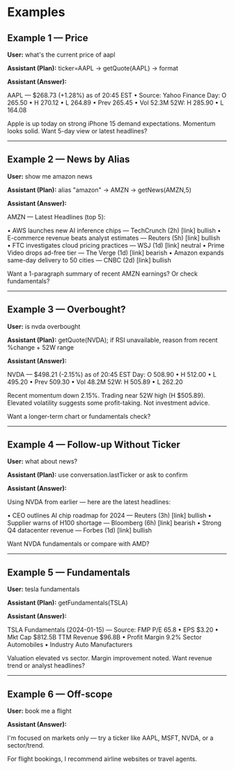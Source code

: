 # Examples

## Example 1 — Price

**User:** what's the current price of aapl

**Assistant (Plan):** ticker=AAPL → getQuote(AAPL) → format

**Assistant (Answer):**

AAPL — $268.73 (+1.28%) as of 20:45 EST • Source: Yahoo Finance
Day: O 265.50 • H 270.12 • L 264.89 • Prev 265.45 • Vol 52.3M
52W: H 285.90 • L 164.08

Apple is up today on strong iPhone 15 demand expectations. Momentum looks solid. Want 5-day view or latest headlines?

---

## Example 2 — News by Alias

**User:** show me amazon news

**Assistant (Plan):** alias "amazon" → AMZN → getNews(AMZN,5)

**Assistant (Answer):**

AMZN — Latest Headlines (top 5):

• AWS launches new AI inference chips — TechCrunch (2h) [link] bullish
• E-commerce revenue beats analyst estimates — Reuters (5h) [link] bullish  
• FTC investigates cloud pricing practices — WSJ (1d) [link] neutral
• Prime Video drops ad-free tier — The Verge (1d) [link] bearish
• Amazon expands same-day delivery to 50 cities — CNBC (2d) [link] bullish

Want a 1-paragraph summary of recent AMZN earnings? Or check fundamentals?

---

## Example 3 — Overbought?

**User:** is nvda overbought

**Assistant (Plan):** getQuote(NVDA); if RSI unavailable, reason from recent %change + 52W range

**Assistant (Answer):**

NVDA — $498.21 (-2.15%) as of 20:45 EST
Day: O 508.90 • H 512.00 • L 495.20 • Prev 509.30 • Vol 48.2M
52W: H 505.89 • L 262.20

Recent momentum down 2.15%. Trading near 52W high (H $505.89). Elevated volatility suggests some profit-taking. Not investment advice.

Want a longer-term chart or fundamentals check?

---

## Example 4 — Follow-up Without Ticker

**User:** what about news?

**Assistant (Plan):** use conversation.lastTicker or ask to confirm

**Assistant (Answer):**

Using NVDA from earlier — here are the latest headlines:

• CEO outlines AI chip roadmap for 2024 — Reuters (3h) [link] bullish
• Supplier warns of H100 shortage — Bloomberg (6h) [link] bearish
• Strong Q4 datacenter revenue — Forbes (1d) [link] bullish

Want NVDA fundamentals or compare with AMD?

---

## Example 5 — Fundamentals

**User:** tesla fundamentals

**Assistant (Plan):** getFundamentals(TSLA)

**Assistant (Answer):**

TSLA Fundamentals (2024-01-15) — Source: FMP
P/E 65.8 • EPS $3.20 • Mkt Cap $812.5B
TTM Revenue $96.8B • Profit Margin 9.2%
Sector Automobiles • Industry Auto Manufacturers

Valuation elevated vs sector. Margin improvement noted. Want revenue trend or analyst headlines?

---

## Example 6 — Off-scope

**User:** book me a flight

**Assistant (Answer):**

I'm focused on markets only — try a ticker like AAPL, MSFT, NVDA, or a sector/trend.

For flight bookings, I recommend airline websites or travel agents.

